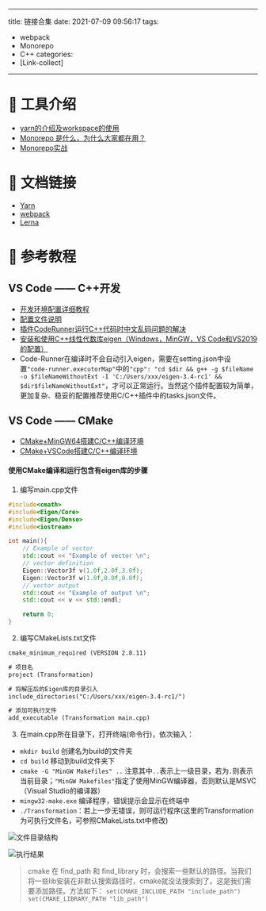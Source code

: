 <!--
 * @Author: Meng Tian
 * @Date: 2021-10-23 19:40:09
 * @Descripttion: Do not edit
-->
---
title: 链接合集
date: 2021-07-09 09:56:17
tags:
- webpack
- Monorepo
- C++
categories:
- [Link-collect]
---

# 📗 工具介绍
- [yarn的介绍及workspace的使用](https://www.jianshu.com/p/c4f02f46224f)
- [Monorepo 是什么，为什么大家都在用？](https://zhuanlan.zhihu.com/p/77577415)
- [Monorepo实战](https://www.jianshu.com/p/dafc2052eedc)

# 🎈 文档链接
- [Yarn](https://yarn.bootcss.com/docs/)
- [webpack](https://webpack.docschina.org/configuration)
- [Lerna](https://github.com/lerna/lerna)

# 💙 参考教程

## VS Code —— C++开发 
- [开发环境配置详细教程](https://www.whbwiki.com/335.html)
- [配置文件说明](https://blog.csdn.net/weixin_43343144/article/details/85147439)
- [插件CodeRunner运行C++代码时中文乱码问题的解决](https://zhuanlan.zhihu.com/p/153252108)
- [安装和使用C++线性代数库eigen（Windows，MinGW，VS Code和VS2019的配置）](https://blog.csdn.net/weixin_43940314/article/details/115456199)
- Code-Runner在编译时不会自动引入eigen，需要在setting.json中设置`"code-runner.executorMap"`中的`"cpp": "cd $dir && g++ -g $fileName -o $fileNameWithoutExt -I 'C:/Users/xxx/eigen-3.4-rc1' && $dir$fileNameWithoutExt"`，才可以正常运行。当然这个插件配置较为简单，更加复杂、稳妥的配置推荐使用C/C++插件中的tasks.json文件。

## VS Code —— CMake
- [CMake+MinGW64搭建C/C++编译环境](https://www.cnblogs.com/herelsp/p/8679200.html#_label2)
- [CMake+VSCode搭建C/C++编译环境](https://blog.csdn.net/JohnJim0/article/details/81842249?utm_medium=distribute.pc_relevant.none-task-blog-2~default~baidujs_title~default-9.pc_relevant_baidujshouduan&spm=1001.2101.3001.4242) 
#### 使用CMake编译和运行包含有eigen库的步骤
1. 编写main.cpp文件

```cpp
#include<cmath>
#include<Eigen/Core>
#include<Eigen/Dense>
#include<iostream>

int main(){
    // Example of vector
    std::cout << "Example of vector \n";
    // vector definition
    Eigen::Vector3f v(1.0f,2.0f,3.0f);
    Eigen::Vector3f w(1.0f,0.0f,0.0f);
    // vector output
    std::cout << "Example of output \n";
    std::cout << v << std::endl;

    return 0;
}
```
2. 编写CMakeLists.txt文件
```txt
cmake_minimum_required (VERSION 2.8.11)

# 项目名
project (Transformation)

# 将解压后的Eigen库的目录引入
include_directories("C:/Users/xxx/eigen-3.4-rc1/")

# 添加可执行文件
add_executable (Transformation main.cpp)

```

3. 在main.cpp所在目录下，打开终端(命令行)，依次输入：
- `mkdir build` 创建名为build的文件夹
- `cd build` 移动到build文件夹下
- `cmake -G "MinGW Makefiles" ..` 注意其中`..`表示上一级目录，若为`.`则表示当前目录；`"MinGW Makefiles"`指定了使用MinGW编译器，否则默认是MSVC（Visual Studio的编译器）
- `mingw32-make.exe` 编译程序，错误提示会显示在终端中
- `./Transformation`：若上一步无错误，则可运行程序(这里的Transformation为可执行文件名，可参照CMakeLists.txt中修改)

![文件目录结构](2021-08-10-09-06-58.png)

![执行结果](2021-08-10-09-16-22.png)
> cmake 在 find_path 和 find_library 时，会搜索一些默认的路径。当我们将一些lib安装在非默认搜索路径时，cmake就没法搜索到了。这是我们需要添加路径。方法如下：
`set(CMAKE_INCLUDE_PATH "include_path")`
`set(CMAKE_LIBRARY_PATH "lib_path")`